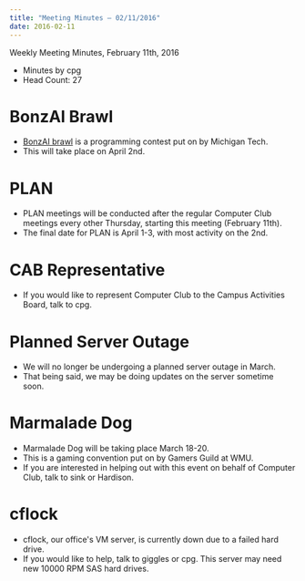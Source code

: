```yaml
---
title: "Meeting Minutes – 02/11/2016"
date: 2016-02-11
---
```

Weekly Meeting Minutes, February 11th, 2016

- Minutes by cpg
- Head Count: 27

# BonzAI Brawl

- [BonzAI brawl](http://bonzai.cs.mtu.edu/) is a programming contest put on by Michigan Tech.  
- This will take place on April 2nd.

# PLAN

- PLAN meetings will be conducted after the regular Computer Club meetings every other Thursday, starting this meeting (February 11th).
- The final date for PLAN is April 1-3, with most activity on the 2nd.

# CAB Representative

- If you would like to represent Computer Club to the Campus Activities Board, talk to cpg.

# Planned Server Outage

- We will no longer be undergoing a planned server outage in March. 
- That being said, we may be doing updates on the server sometime soon.

# Marmalade Dog

- Marmalade Dog will be taking place March 18-20.
- This is a gaming convention put on by Gamers Guild at WMU.
- If you are interested in helping out with this event on behalf of Computer Club, talk to sink or Hardison.
 
# cflock

- cflock, our office's VM server, is currently down due to a failed hard drive.
- If you would like to help, talk to giggles or cpg. This server may need new 10000 RPM SAS hard drives.
